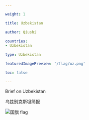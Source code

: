 ```yaml
---

weight: 1

title: Uzbekistan

author: Qiushi 

countries: 
- Uzbekistan

type: Uzbekistan

featuredImagePreview: '/flag/uz.png'

toc: false 

---
```


Brief on Uzbekistan

乌兹别克斯坦简报 

<!--more-->

![国旗 flag](/flag/uz.png)